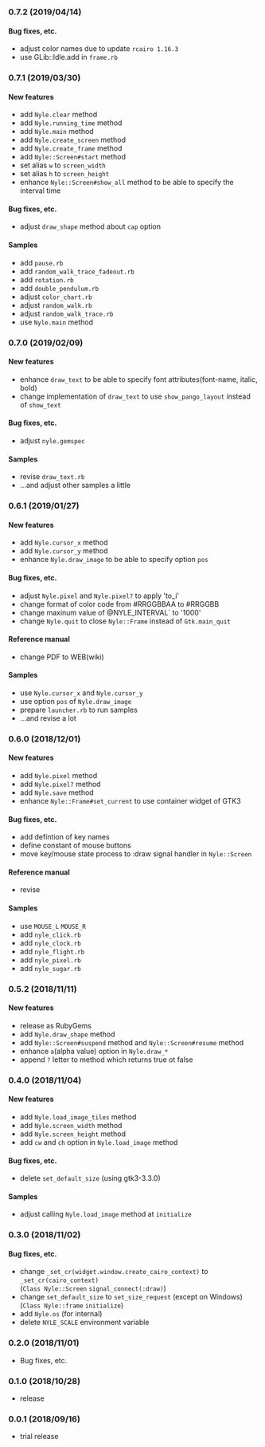 ### 0.7.2 (2019/04/14)
#### Bug fixes, etc.
* adjust color names due to update `rcairo 1.16.3`
* use GLib::Idle.add in `frame.rb`


### 0.7.1 (2019/03/30)
#### New features
* add `Nyle.clear` method
* add `Nyle.running_time` method
* add `Nyle.main` method
* add `Nyle.create_screen` method
* add `Nyle.create_frame` method
* add `Nyle::Screen#start` method
* set alias `w` to `screen_width`
* set alias `h` to `screen_height`
* enhance `Nyle::Screen#show_all` method to be able to specify the interval time

#### Bug fixes, etc.
* adjust `draw_shape` method about `cap` option

#### Samples
* add `pause.rb`
* add `random_walk_trace_fadeout.rb`
* add `rotation.rb`
* add `double_pendulum.rb`
* adjust `color_chart.rb`
* adjust `random_walk.rb`
* adjust `random_walk_trace.rb`
* use `Nyle.main` method


### 0.7.0 (2019/02/09)
#### New features
* enhance `draw_text` to be able to specify font attributes(font-name, italic, bold)
* change implementation of `draw_text` to use `show_pango_layout` instead of `show_text`

#### Bug fixes, etc.
* adjust `nyle.gemspec`

#### Samples
* revise `draw_text.rb`
* ...and adjust other samples a little


### 0.6.1 (2019/01/27)
#### New features
* add `Nyle.cursor_x` method
* add `Nyle.cursor_y` method
* enhance `Nyle.draw_image` to be able to specify option `pos`

#### Bug fixes, etc.
* adjust `Nyle.pixel` and `Nyle.pixel?` to apply 'to_i'
* change format of color code from #RRGGBBAA to #RRGGBB
* change maxinum value of @NYLE_INTERVAL` to '1000'
* change `Nyle.quit` to close `Nyle::Frame` instead of `Gtk.main_quit`

#### Reference manual
* change PDF to WEB(wiki)

#### Samples
* use `Nyle.cursor_x` and `Nyle.cursor_y`
* use option `pos` of `Nyle.draw_image`
* prepare `launcher.rb` to run samples
* ...and revise a lot


### 0.6.0 (2018/12/01)
#### New features
* add `Nyle.pixel` method
* add `Nyle.pixel?` method
* add `Nyle.save` method
* enhance `Nyle::Frame#set_current` to use container widget of GTK3

#### Bug fixes, etc.
* add defintion of key names
* define constant of mouse buttons
* move key/mouse state process to :draw signal handler in `Nyle::Screen`

#### Reference manual
* revise

#### Samples
* use `MOUSE_L` `MOUSE_R`
* add `nyle_click.rb`
* add `nyle_clock.rb`
* add `nyle_flight.rb`
* add `nyle_pixel.rb`
* add `nyle_sugar.rb`


### 0.5.2 (2018/11/11)
#### New features
* release as RubyGems
* add `Nyle.draw_shape` method
* add `Nyle::Screen#suspend` method and `Nyle::Screen#resume` method
* enhance `a`(alpha value) option in `Nyle.draw_*`
* append `?` letter to method which returns true ot false


### 0.4.0 (2018/11/04)
#### New features

* add `Nyle.load_image_tiles` method
* add `Nyle.screen_width` method
* add `Nyle.screen_height` method
* add `cw` and `ch` option in `Nyle.load_image` method

#### Bug fixes, etc.
* delete `set_default_size` (using gtk3-3.3.0)

#### Samples
* adjust calling `Nyle.load_image` method at `initialize`


### 0.3.0 (2018/11/02)
#### Bug fixes, etc.

* change `_set_cr(widget.window.create_cairo_context)` to `_set_cr(cairo_context)`  
  (`Class Nyle::Screen` `signal_connect(:draw)`)
* change `set_default_size` to `set_size_request` (except on Windows)  
  (`Class Nyle::frame` `initialize`)
* add `Nyle.os` (for internal)
* delete `NYLE_SCALE` environment variable


### 0.2.0 (2018/11/01)
* Bug fixes, etc.


### 0.1.0 (2018/10/28)
* release


### 0.0.1 (2018/09/16)
* trial release

